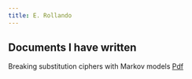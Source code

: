 ```yaml
---
title: E. Rollando
---
```

## Documents I have written
Breaking substitution ciphers with Markov models [Pdf](docs/Breaking_1.1.pdf) 
